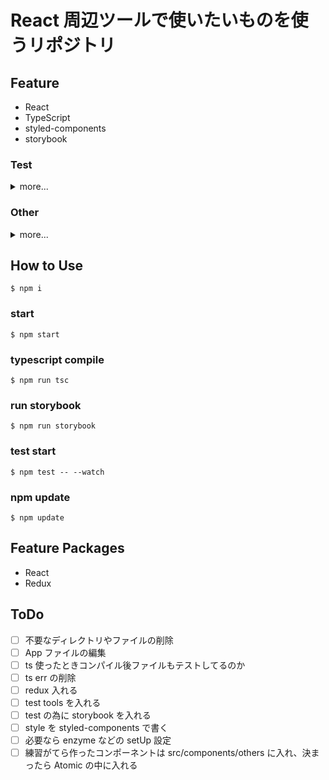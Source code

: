 # React 周辺ツールで使いたいものを使うリポジトリ

## Feature

- React
- TypeScript
- styled-components
- storybook

### Test

<details><summary>more...</summary><p>

- react-addons-test-utils
- jest
  - ts-jest
  - @types/jest
- enzyme
  </p></details>

### Other

<details><summary>more...</summary><p>

- 絵文字コミットメッセージ [参考リンク](https://qiita.com/nishina555/items/4b4bb79dc93398d4d0a1)
  </p></details>

## How to Use

`$ npm i`

### start

`$ npm start`

### typescript compile

`$ npm run tsc`

### run storybook

`$ npm run storybook`

### test start

`$ npm test -- --watch`

### npm update

`$ npm update`

## Feature Packages

- React
- Redux

## ToDo

- [ ] 不要なディレクトリやファイルの削除
- [ ] App ファイルの編集
- [ ] ts 使ったときコンパイル後ファイルもテストしてるのか
- [ ] ts err の削除
- [ ] redux 入れる
- [ ] test tools を入れる
- [ ] test の為に storybook を入れる
- [ ] style を styled-components で書く
- [ ] 必要なら enzyme などの setUp 設定
- [ ] 練習がてら作ったコンポーネントは src/components/others に入れ、決まったら Atomic の中に入れる
